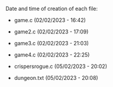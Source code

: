 Date and time of creation of each file:

- game.c (02/02/2023 - 16:42)

- game2.c (02/02/2023 - 17:09)

- game3.c (02/02/2023 - 21:03)

- game4.c (02/02/2023 - 22:25)

- crispersrogue.c (05/02/2023 - 20:02)

- dungeon.txt (05/02/2023 - 20:08)
